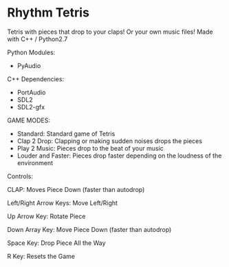 # Rhythm Tetris

Tetris with pieces that drop to your claps!
Or your own music files! Made with C++ / Python2.7

Python Modules:
 - PyAudio

C++ Dependencies:
 - PortAudio
 - SDL2
 - SDL2-gfx
 
 
GAME MODES:
- Standard:
  Standard game of Tetris
- Clap 2 Drop:
  Clapping or making sudden noises drops the pieces
- Play 2 Music:
  Pieces drop to the beat of your music
- Louder and Faster:
  Pieces drop faster depending on the loudness of the environment
  
 
Controls:

 CLAP: Moves Piece Down (faster than autodrop)
 
 Left/Right Arrow Keys: Move Left/Right
 
 Up Arrow Key: Rotate Piece
 
 Down Array Key: Move Piece Down (faster than autodrop)
 
 Space Key: Drop Piece All the Way
 
 R Key: Resets the Game
